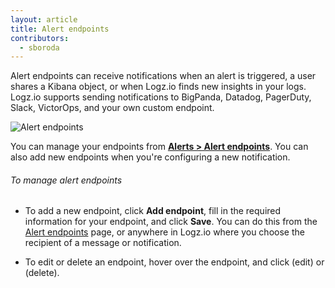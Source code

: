 ```yaml
---
layout: article
title: Alert endpoints
contributors:
  - sboroda
---
```


Alert endpoints can receive notifications when an alert is triggered, a user shares a Kibana object, or when Logz.io finds new insights in your logs. Logz.io supports sending notifications to BigPanda, Datadog, PagerDuty, Slack, VictorOps, and your own custom endpoint.

![Alert endpoints]({{site.baseurl}}/images/alerts/alerts--alert-endpoints.png)

You can manage your endpoints from [**Alerts > Alert endpoints**](https://app.logz.io/#/dashboard/alerts/endpoints). You can also add new endpoints when you're configuring a new notification.

###### To manage alert endpoints

* To add a new endpoint, click **Add endpoint**, fill in the required information for your endpoint, and click **Save**. You can do this from the [Alert endpoints](https://app.logz.io/#/dashboard/alerts/endpoints) page, or anywhere in Logz.io where you choose the recipient of a message or notification.

* To edit or delete an endpoint, hover over the endpoint, and click <i class="li li-pencil"></i> (edit) or <i class="li li-trash"></i> (delete).